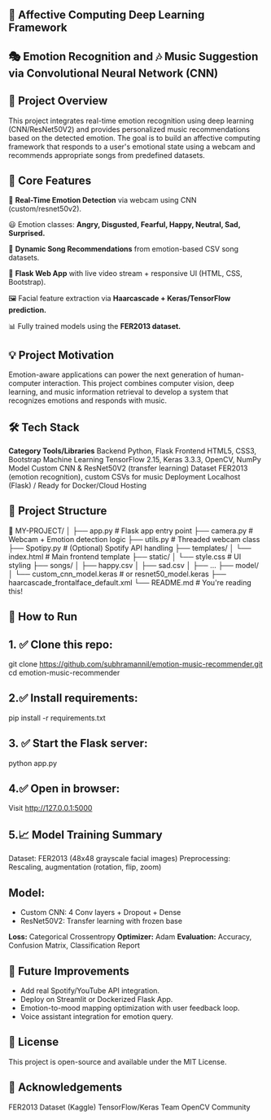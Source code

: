 ## 🌟 Affective Computing Deep Learning Framework
## 🎭 Emotion Recognition and 🎶 Music Suggestion via Convolutional Neural Network (CNN)
## 📌 Project Overview
This project integrates real-time emotion recognition using deep learning (CNN/ResNet50V2) and provides personalized music recommendations based on the detected emotion. The goal is to build an affective computing framework that responds to a user's emotional state using a webcam and recommends appropriate songs from predefined datasets.

## 🧠 Core Features
🎥 **Real-Time Emotion Detection** via webcam using CNN (custom/resnet50v2).

😃 Emotion classes: **Angry, Disgusted, Fearful, Happy, Neutral, Sad, Surprised.**

🎵 **Dynamic Song Recommendations** from emotion-based CSV song datasets.

🧩 **Flask Web App** with live video stream + responsive UI (HTML, CSS, Bootstrap).

🖼️ Facial feature extraction via **Haarcascade + Keras/TensorFlow prediction.**

📊 Fully trained models using the **FER2013 dataset.**

## 💡 Project Motivation
Emotion-aware applications can power the next generation of human-computer interaction. This project combines computer vision, deep learning, and music information retrieval to develop a system that recognizes emotions and responds with music.

## 🛠️ Tech Stack
**Category	      Tools/Libraries**
Backend	            Python, Flask
Frontend	          HTML5, CSS3, Bootstrap
Machine Learning	  TensorFlow 2.15, Keras 3.3.3, OpenCV, NumPy
Model	              Custom CNN & ResNet50V2 (transfer learning)
Dataset	            FER2013 (emotion recognition), custom CSVs for music
Deployment	        Localhost (Flask) / Ready for Docker/Cloud Hosting

## 📂 Project Structure
📁 MY-PROJECT/
│
├── app.py                      # Flask app entry point
├── camera.py                   # Webcam + Emotion detection logic
├── utils.py                    # Threaded webcam class
├── Spotipy.py                  # (Optional) Spotify API handling
├── templates/
│   └── index.html              # Main frontend template
├── static/
│   └── style.css               # UI styling
├── songs/
│   ├── happy.csv
│   ├── sad.csv
│   ├── ...
├── model/
│   └── custom_cnn_model.keras  # or resnet50_model.keras
├── haarcascade_frontalface_default.xml
└── README.md                   # You're reading this!

## 🧪 How to Run
## 1. ✅ Clone this repo:
git clone https://github.com/subhramannil/emotion-music-recommender.git
cd emotion-music-recommender
## 2.✅ Install requirements:
pip install -r requirements.txt
## 3. ✅ Start the Flask server:
python app.py
## 4.✅ Open in browser:
Visit http://127.0.0.1:5000

## 5.📈 Model Training Summary
Dataset: FER2013 (48x48 grayscale facial images)
Preprocessing: Rescaling, augmentation (rotation, flip, zoom)

## Model:
* Custom CNN: 4 Conv layers + Dropout + Dense
* ResNet50V2: Transfer learning with frozen base

**Loss:** Categorical Crossentropy
**Optimizer:** Adam
**Evaluation:** Accuracy, Confusion Matrix, Classification Report

## 🎯 Future Improvements
* Add real Spotify/YouTube API integration.
* Deploy on Streamlit or Dockerized Flask App.
* Emotion-to-mood mapping optimization with user feedback loop.
* Voice assistant integration for emotion query.

## 📄 License
This project is open-source and available under the MIT License.

## 🙌 Acknowledgements
FER2013 Dataset (Kaggle)
TensorFlow/Keras Team
OpenCV Community
